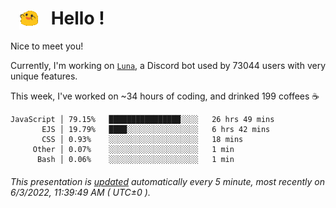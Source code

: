 <h1>   <img src="./spoinky.gif" style="vertical-align:middle;" width="30px">   Hello ! </h1>

Nice to meet you!

Currently, I'm working on <a href='https://github.com/Asgarrrr/Luna'>`Luna`</a>, a Discord bot used by 73044 users with very unique features.

This week, I've worked on ~34 hours of coding, and drinked 199 coffees ☕

```
JavaScript │ 79.15%   ████████████████░░░░   26 hrs 49 mins
       EJS │ 19.79%   ████░░░░░░░░░░░░░░░░   6 hrs 42 mins
       CSS │ 0.93%    ░░░░░░░░░░░░░░░░░░░░   18 mins
     Other │ 0.07%    ░░░░░░░░░░░░░░░░░░░░   1 min
      Bash │ 0.06%    ░░░░░░░░░░░░░░░░░░░░   1 min
```

###### This presentation is [updated](https://github.com/Asgarrrr) automatically every 5 minute, most recently on 6/3/2022, 11:39:49 AM ( UTC±0 ).